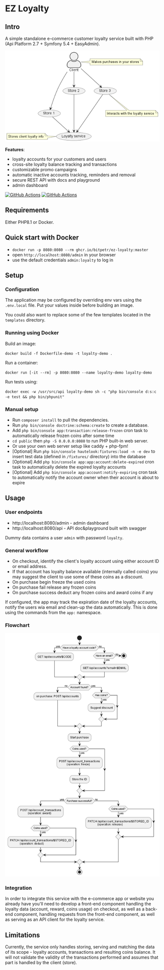 # EZ Loyalty

## Intro
A simple standalone e-commerce customer loyalty service built with PHP (Api Platform 2.7 + Symfony 5.4 + EasyAdmin).

![use case](/doc/img/use-case.png)

**Features**:
- loyalty accounts for your customers and users
- cross-site loyalty balance tracking and transactions
- customizable promo campaigns
- automatic inactive accounts tracking, reminders and removal
- secure REST API with docs and playground
- admin dashboard

[![GitHub Actions](https://github.com/bitpetr/ez-loyalty/actions/workflows/symfony-test.yml/badge.svg)](https://github.com/bitpetr/ez-loyalty/actions?query=workflow%3Asymfony-test)
[![GitHub Actions](https://github.com/bitpetr/ez-loyalty/actions/workflows/docker-publish.yml/badge.svg)](https://github.com/bitpetr/ez-loyalty/actions?query=workflow%3Adocker-publish)

## Requirements
Either PHP8.1 or Docker.

## Quick start with Docker
+ `docker run -p 8080:8080 --rm ghcr.io/bitpetr/ez-loyalty:master`
+ open `http://localhost:8080/admin` in your browser
+ use the default credentials `admin:loyalty` to log in

## Setup
### Configuration
The application may be configured by overriding env vars using the `.env.local`  file. 
Put your values inside before building an image.

You could also want to replace some of the few templates located in the `templates` directory.


### Running using Docker

Build an image:

`docker build -f Dockerfile-demo -t loyalty-demo .`

Run a container:

`docker run [-it --rm] -p 8080:8080 --name loyalty-demo loyalty-demo`

Run tests using:

`docker exec -w /usr/src/api loyalty-demo sh -c "php bin/console d:s:c -e test && php bin/phpunit"`

### Manual setup
+ Run `composer install` to pull the dependencies.
+ Run `php bin/console doctrine:schema:create` to create a database.
+ Add `php bin/console app:transaction:release-frozen` cron task to automatically release frozen coins after some time
+ `cd public` then `php -S 0.0.0.0:8080` to run PHP built-in web server.
+ Or use your own web server setup like caddy + php-fpm!
+ [Optional] Run `php bin/console hautelook:fixtures:load -n -e dev` to insert test data (defined in `/fixtures/` directory) into the database
+ [Optional] Add `php bin/console app:app:account:delete-expired` cron task to automatically delete the expired loyalty accounts
+ [Optional] Add `php bin/console app:account:notify-expiring` cron task to automatically notify the account owner when their account is about to expire

## Usage
### User endpoints
+ http://localhost:8080/admin - admin dashboard
+ http://localhost:8080/api - API doc&playground built with swagger

Dummy data contains a user `admin` with password `loyalty`.

### General workflow
+ On checkout, identify the client's loyalty account using either account ID or email address.
+ If that account has loyalty balance available (internally called coins) you may suggest the client to use some of these coins as a discount.
+ On purchase begin freeze the used coins
+ On purchase fail release any frozen coins
+ On purchase success deduct any frozen coins and award coins if any

If configured, the app may track the expiration date of the loyalty accounts, notify the users wia email and clean-up the data automatically. This is done using the commands from the `app:` namespace.

### Flowchart
![workflow](/doc/img/workflow.png)
### Integration
In order to integrate this service with the e-commerce app or website you already have you'll need to develop a front-end component handling the loyalty data (account, reward, coins usage) on checkout, as well as a back-end component, handling requests from the front-end component, as well as serving as an API client for the loyalty service.


## Limitations
Currently, the service only handles storing, serving and matching the data of its scope - loyalty accounts, transactions and resulting coins balance. It will not validate the validity of the transactions performed and assumes that part is handled by the client (store).
